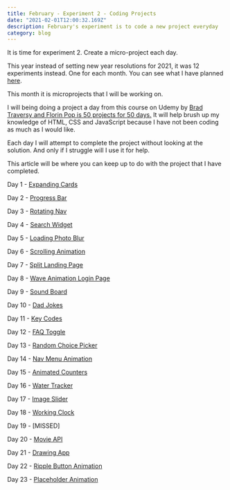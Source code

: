 ```yaml
---
title: February - Experiment 2 - Coding Projects
date: "2021-02-01T12:00:32.169Z"
description: February's experiment is to code a new project everyday
category: blog
---
```


It is time for experiment 2. Create a micro-project each day.

This year instead of setting new year resolutions for 2021, it was 12 experiments instead. One for each month. You can see what I have planned [here](https://www.craigdennis.me/12-experiments-2021/).

This month it is microprojects that I will be working on. 

I will being doing a project a day from this course on Udemy by [Brad Traversy and Florin Pop is 50 projects for 50 days.](https://www.udemy.com/course/50-projects-50-days/) It will help brush up my knowledge of HTML, CSS and JavaScript because I have not been coding as much as I would like.

Each day I will attempt to complete the project without looking at the solution. And only if I struggle will I use it for help.

This article will be where you can keep up to do with the project that I have completed.

Day 1 - [Expanding Cards](https://feb-projects.netlify.app/day-1/)

Day 2 - [Progress Bar](https://feb-projects.netlify.app/day-2/)

Day 3 - [Rotating Nav](https://feb-projects.netlify.app/day-3/)

Day 4 - [Search Widget](https://feb-projects.netlify.app/day-4)

Day 5 - [Loading Photo Blur](https://feb-projects.netlify.app/day-5)

Day 6 - [Scrolling Animation](https://feb-projects.netlify.app/day-6)

Day 7 - [Split Landing Page](https://feb-projects.netlify.app/day-7)

Day 8 - [Wave Animation Login Page](https://feb-projects.netlify.app/day-8)

Day 9 - [Sound Board](https://feb-projects.netlify.app/day-9)

Day 10 - [Dad Jokes](https://feb-projects.netlify.app/day-10)

Day 11 - [Key Codes](https://feb-projects.netlify.app/day-11)

Day 12 - [FAQ Toggle](https://feb-projects.netlify.app/day-12)

Day 13 - [Random Choice Picker](https://feb-projects.netlify.app/day-13)

Day 14 - [Nav Menu Animation](https://feb-projects.netlify.app/day-14)

Day 15 - [Animated Counters](https://feb-projects.netlify.app/day-15)

Day 16 - [Water Tracker](https://feb-projects.netlify.app/day-16)

Day 17 - [Image Slider](https://feb-projects.netlify.app/day-17)

Day 18 - [Working Clock](https://feb-projects.netlify.app/day-18)

Day 19 - [MISSED]

Day 20 - [Movie API](https://feb-projects.netlify.app/day-20)

Day 21 - [Drawing App](https://feb-projects.netlify.app/day-21)

Day 22 - [Ripple Button Animation](https://feb-projects.netlify.app/day-22)

Day 23 - [Placeholder Animation](https://feb-projects.netlify.app/day-23)